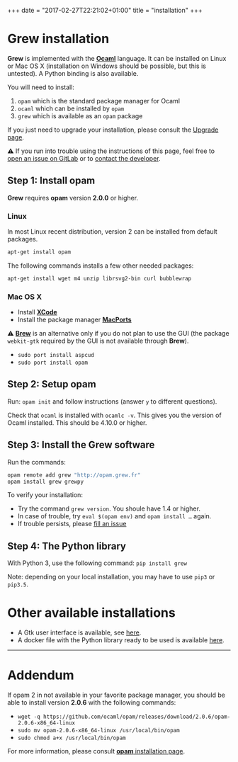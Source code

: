 +++
date = "2017-02-27T22:21:02+01:00"
title = "installation"
+++

# Grew installation

**Grew** is implemented with the **[Ocaml](http://ocaml.org)** language.
It can be installed on Linux or Mac OS&nbsp;X (installation on Windows should be possible, but this is untested).
A Python binding is also available.

You will need to install:

 1. `opam` which is the standard package manager for Ocaml
 1. `ocaml` which can be installed by `opam`
 1. `grew` which is available as an `opam` package

If you just need to upgrade your installation, please consult the [Upgrade page](../upgrade).

:warning: If you run into trouble using the instructions of this page, feel free to [open an issue on GitLab](https://gitlab.inria.fr/grew/grew_doc/issues) or to [contact the developer](mailto:Bruno.Guillaume@inria.fr?subject=Install%20of%20Grew).


## Step 1: Install opam

**Grew** requires **opam** version **2.0.0** or higher.

### Linux
In most Linux recent distribution, version 2 can be installed from default packages.

```bash
apt-get install opam
```


The following commands installs a few other needed packages:

```bash
apt-get install wget m4 unzip librsvg2-bin curl bubblewrap
```

### Mac OS&nbsp;X
  * Install **[XCode](https://developer.apple.com/xcode/)**
  * Install the package manager **[MacPorts](http://www.macports.org/)**

:warning: **[Brew](https://brew.sh/)** is an alternative only if you do not plan to use the GUI (the package `webkit-gtk` required by the GUI is not available through **Brew**).

  * `sudo port install aspcud`
  * `sudo port install opam`

## Step 2: Setup opam

Run: `opam init` and follow instructions (answer `y` to different questions).

Check that `ocaml` is installed with `ocamlc -v`. This gives you the version of Ocaml installed.
This should be 4.10.0 or higher.

## Step 3: Install the Grew software

Run the commands:

```bash
opam remote add grew "http://opam.grew.fr"
opam install grew grewpy
```

To verify your installation:

  * Try the command `grew version`. You shoule have 1.4 or higher.
  * In case of trouble, try `eval $(opam env)` and `opam install …` again.
  * If trouble persists, please [fill an issue](https://gitlab.inria.fr/grew/grew_doc/issues)

## Step 4: The Python library

With Python 3, use the following command:
`pip install grew`

Note: depending on your local installation, you may have to use `pip3` or `pip3.5`.


# Other available installations

 * A Gtk user interface is available, see [here](../install_gtk).
 * A docker file with the Python library ready to be used is available [here](../docker).

---

# Addendum

If opam 2 in not available in your favorite package manager, you should be able to install version **2.0.6** with the following commands:

  * `wget -q https://github.com/ocaml/opam/releases/download/2.0.6/opam-2.0.6-x86_64-linux`
  * `sudo mv opam-2.0.6-x86_64-linux /usr/local/bin/opam`
  * `sudo chmod a+x /usr/local/bin/opam`

For more information, please consult [**opam** installation page](https://opam.ocaml.org/doc/Install.html).
